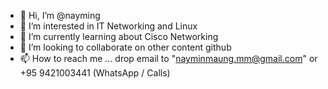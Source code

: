 - 👋 Hi, I’m @nayming
- 👀 I’m interested in IT Networking and Linux
- 🌱 I’m currently learning about Cisco Networking
- 💞️ I’m looking to collaborate on other content github
- 📫 How to reach me ... drop email to "nayminmaung.mm@gmail.com" or +95 9421003441 (WhatsApp / Calls)

<!---
nayming/nayming is a ✨ special ✨ repository because its `README.md` (this file) appears on your GitHub profile.
You can click the Preview link to take a look at your changes.
--->
